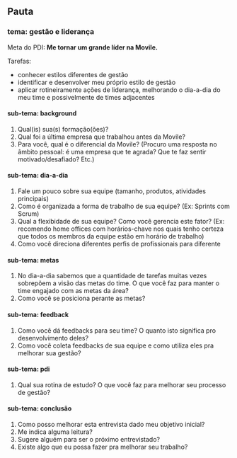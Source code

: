 ## Pauta
### tema: gestão e liderança

Meta do PDI: **Me tornar um grande líder na Movile.**

Tarefas:
- conhecer estilos diferentes de gestão
- identificar e desenvolver meu próprio estilo de gestão
- aplicar rotineiramente ações de liderança, melhorando o dia-a-dia do meu time e possivelmente de times adjacentes

#### sub-tema: background
1. Qual(is) sua(s) formação(ões)?
2. Qual foi a última empresa que trabalhou antes da Movile?
3. Para você, qual é o diferencial da Movile? (Procuro uma resposta no âmbito pessoal: é uma empresa que te agrada? Que te faz sentir motivado/desafiado? Etc.)

#### sub-tema: dia-a-dia

1. Fale um pouco sobre sua equipe (tamanho, produtos, atividades principais)
2. Como é organizada a forma de trabalho de sua equipe? (Ex: Sprints com Scrum)
3. Qual a flexibidade de sua equipe? Como você gerencia este fator? (Ex: recomendo home offices com horários-chave nos quais tenho certeza que todos os membros da equipe estão em horário de trabalho)
4. Como você direciona diferentes perfis de profissionais para diferente

#### sub-tema: metas
1. No dia-a-dia sabemos que a quantidade de tarefas muitas vezes sobrepõem a visão das metas do time. O que você faz para manter o time engajado com as metas da área?
2. Como você se posiciona perante as metas?


#### sub-tema: feedback
1. Como você dá feedbacks para seu time? O quanto isto significa pro desenvolvimento deles?
2. Como você coleta feedbacks de sua equipe e como utiliza eles pra melhorar sua gestão?

#### sub-tema: pdi
1. Qual sua rotina de estudo? O que você faz para melhorar seu processo de gestão?

#### sub-tema: conclusão
1. Como posso melhorar esta entrevista dado meu objetivo inicial?
2. Me indica alguma leitura?
3. Sugere alguém para ser o próximo entrevistado?
4. Existe algo que eu possa fazer pra melhorar seu trabalho?
